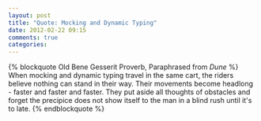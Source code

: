 ```yaml
---
layout: post
title: "Quote: Mocking and Dynamic Typing"
date: 2012-02-22 09:15
comments: true
categories: 
---
```


{% blockquote Old Bene Gesserit Proverb, Paraphrased from <i>Dune</i> %}
When mocking and dynamic typing travel in the same cart, the riders believe nothing can stand in their way. Their movements become headlong - faster and faster and faster. They put aside all thoughts of obstacles and forget the precipice does not show itself to the man in a blind rush until it's to late.
{% endblockquote %}

